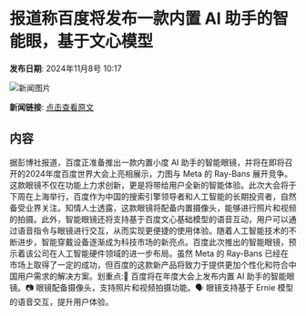 # 报道称百度将发布一款内置 AI 助手的智能眼，基于文心模型

**发布日期**: 2024年11月8号 10:17

![新闻图片](https://pic.chinaz.com/picmap/thumb/201903211522571719_5.jpg)

**新闻链接**: [点击查看原文](https://www.aibase.com/zh/news/13087)

## 内容

据彭博社报道，百度正准备推出一款内置小度 AI 助手的智能眼镜，并将在即将召开的2024年度百度世界大会上亮相展示，力图与 Meta 的 Ray-Bans 展开竞争。这款眼镜不仅在功能上力求创新，更是将带给用户全新的智能体验。此次大会将于下周在上海举行，百度作为中国的搜索引擎领导者和人工智能的长期投资者，自然备受业界关注。知情人士透露，这款眼镜将配备内置摄像头，能够进行照片和视频的拍摄。此外，智能眼镜还将支持基于百度文心基础模型的语音互动，用户可以通过语音指令与眼镜进行交互，从而实现更便捷的使用体验。随着人工智能技术的不断进步，智能穿戴设备逐渐成为科技市场的新亮点。百度此次推出的智能眼镜，预示着该公司在人工智能硬件领域的进一步布局。虽然 Meta 的 Ray-Bans 已经在市场上取得了一定的成功，但百度的这款新产品将致力于提供更加个性化和符合中国用户需求的解决方案。划重点:🌟 百度将在年度大会上发布内置 AI 助手的智能眼镜。📷 眼镜配备摄像头，支持照片和视频拍摄功能。🗣️ 眼镜支持基于 Ernie 模型的语音交互，提升用户体验。
